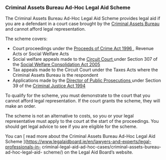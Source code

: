 ###  **Criminal Assets Bureau Ad-Hoc Legal Aid Scheme**

The Criminal Assets Bureau Ad-Hoc Legal Aid Scheme provides legal aid if you
are a defendant in a court case brought by the [ Criminal Assets Bureau
](https://www.cab.ie/) and cannot afford legal representation.

The scheme covers:

  * Court proceedings under the [ Proceeds of Crime Act 1996 ](http://www.irishstatutebook.ie/1996/en/act/pub/0030/index.html) , Revenue Acts or Social Welfare Acts 
  * Social welfare appeals made to the [ Circuit Court ](/en/justice/courts-system/circuit-court/) under Section 307 of the [ Social Welfare Consolidation Act 2005 ](http://www.irishstatutebook.ie/2005/en/act/pub/0026/index.html)
  * Tax appeals made to the Circuit Court under the Taxes Acts where the Criminal Assets Bureau is the respondent 
  * Applications made by the [ Director of Public Prosecutions ](/en/justice/law-enforcement/director-of-public-prosecutions/) under Section 39 of the [ Criminal Justice Act 1994 ](http://www.irishstatutebook.ie/1994/en/act/pub/0015/index.html)

To qualify for the scheme, you must demonstrate to the court that you cannot
afford legal representation. If the court grants the scheme, they will make an
order.

The scheme is not an alternative to costs, so you or your legal representative
must apply to the court at the start of the proceedings. You should get legal
advice to see if you are eligible for the scheme.

You can [ read more about the Criminal Assets Bureau Ad-Hoc Legal Aid Scheme
](https://www.legalaidboard.ie/en/lawyers-and-experts/legal-professionals-in-
criminal-legal-aid-ad-hoc-cases/criminal-assets-bureau-ad-hoc-legal-aid-
scheme/) on the Legal Aid Board’s website.
